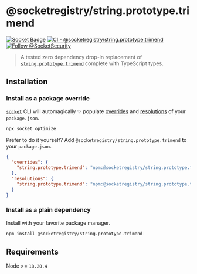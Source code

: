 # @socketregistry/string.prototype.trimend

[![Socket Badge](https://socket.dev/api/badge/npm/package/@socketregistry/string.prototype.trimend)](https://socket.dev/npm/package/@socketregistry/string.prototype.trimend)
[![CI - @socketregistry/string.prototype.trimend](https://github.com/SocketDev/socket-registry/actions/workflows/test.yml/badge.svg)](https://github.com/SocketDev/socket-registry/actions/workflows/test.yml)
[![Follow @SocketSecurity](https://img.shields.io/twitter/follow/SocketSecurity?style=social)](https://twitter.com/SocketSecurity)

> A tested zero dependency drop-in replacement of
> [`string.prototype.trimend`](https://socket.dev/npm/package/string.prototype.trimend)
> complete with TypeScript types.

## Installation

### Install as a package override

[`socket`](https://socket.dev/npm/package/socket) CLI will automagically ✨
populate
[overrides](https://docs.npmjs.com/cli/v9/configuring-npm/package-json#overrides)
and [resolutions](https://yarnpkg.com/configuration/manifest#resolutions) of
your `package.json`.

```sh
npx socket optimize
```

Prefer to do it yourself? Add `@socketregistry/string.prototype.trimend` to your
`package.json`.

```json
{
  "overrides": {
    "string.prototype.trimend": "npm:@socketregistry/string.prototype.trimend@^1"
  },
  "resolutions": {
    "string.prototype.trimend": "npm:@socketregistry/string.prototype.trimend@^1"
  }
}
```

### Install as a plain dependency

Install with your favorite package manager.

```sh
npm install @socketregistry/string.prototype.trimend
```

## Requirements

Node >= `18.20.4`
